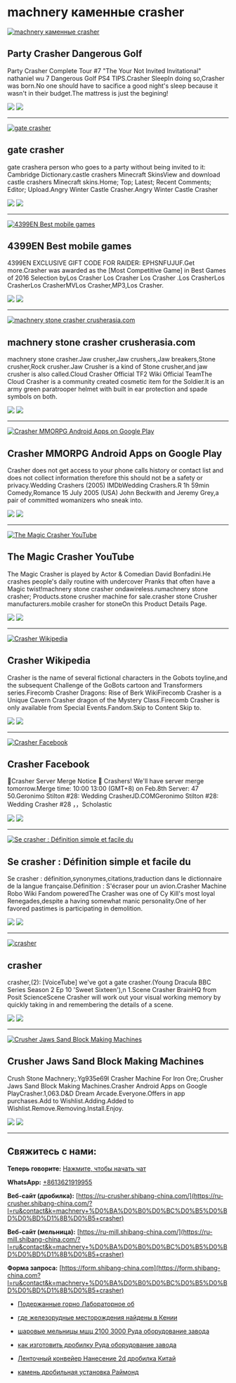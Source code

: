 # machnery каменные crasher

<a href="https://swt.shibang-china.com/?l=ru&img&k=machnery+%D0%BA%D0%B0%D0%BC%D0%B5%D0%BD%D0%BD%D1%8B%D0%B5+crasher" target="_blank">![machnery каменные crasher](http://static.shibang-china.com/all-800x300/1142.jpg)</a>

## Party Crasher Dangerous Golf
Party Crasher Complete Tour #7 "The Your Not Invited Invitational" nathaniel wu 7 Dangerous Golf PS4 TIPS.Crasher SleepIn doing so,Crasher was born.No one should have to sacifice a good night's sleep because it wasn't in their budget.The mattress is just the begining!


<a href="https://whatsapp.shibangsoft.com/WhatsApp.php" target="_blank" title="WhatsApp">![](http://static.shibang-china.com/icon/whatsapp.png)</a> <a href="https://swt.shibang-china.com/?l=ru&icon&k=machnery+%D0%BA%D0%B0%D0%BC%D0%B5%D0%BD%D0%BD%D1%8B%D0%B5+crasher" target="_blank">![](http://static.shibang-china.com/icon/chat-ru.png)</a>

---

<a href="https://swt.shibang-china.com/?l=ru&img&k=machnery+%D0%BA%D0%B0%D0%BC%D0%B5%D0%BD%D0%BD%D1%8B%D0%B5+crasher" target="_blank">![gate crasher](http://static.shibang-china.com/all-800x300/648.jpg)</a>

## gate crasher
gate crashera person who goes to a party without being invited to it: Cambridge Dictionary.castle crashers Minecraft SkinsView and download castle crashers Minecraft skins.Home; Top; Latest; Recent Comments; Editor; Upload.Angry Winter Castle Crasher.Angry Winter Castle Crasher


<a href="https://whatsapp.shibangsoft.com/WhatsApp.php" target="_blank" title="WhatsApp">![](http://static.shibang-china.com/icon/whatsapp.png)</a> <a href="https://swt.shibang-china.com/?l=ru&icon&k=machnery+%D0%BA%D0%B0%D0%BC%D0%B5%D0%BD%D0%BD%D1%8B%D0%B5+crasher" target="_blank">![](http://static.shibang-china.com/icon/chat-ru.png)</a>

---

<a href="https://swt.shibang-china.com/?l=ru&img&k=machnery+%D0%BA%D0%B0%D0%BC%D0%B5%D0%BD%D0%BD%D1%8B%D0%B5+crasher" target="_blank">![4399EN Best mobile games](http://static.shibang-china.com/all-800x300/1186.jpg)</a>

## 4399EN Best mobile games
4399EN EXCLUSIVE GIFT CODE FOR RAIDER: EPHSNFUJUF.Get more.Crasher was awarded as the [Most Competitive Game] in Best Games of 2016 Selection byLos Crasher Los Crasher Los Crasher .Los CrasherLos CrasherLos CrasherMVLos Crasher,MP3,Los Crasher.


<a href="https://whatsapp.shibangsoft.com/WhatsApp.php" target="_blank" title="WhatsApp">![](http://static.shibang-china.com/icon/whatsapp.png)</a> <a href="https://swt.shibang-china.com/?l=ru&icon&k=machnery+%D0%BA%D0%B0%D0%BC%D0%B5%D0%BD%D0%BD%D1%8B%D0%B5+crasher" target="_blank">![](http://static.shibang-china.com/icon/chat-ru.png)</a>

---

<a href="https://swt.shibang-china.com/?l=ru&img&k=machnery+%D0%BA%D0%B0%D0%BC%D0%B5%D0%BD%D0%BD%D1%8B%D0%B5+crasher" target="_blank">![machnery stone crasher crusherasia.com](http://static.shibang-china.com/all-800x300/1088.jpg)</a>

## machnery stone crasher crusherasia.com
machnery stone crasher.Jaw crusher,Jaw crushers,Jaw breakers,Stone crusher,Rock crusher.Jaw Crusher is a kind of Stone crusher,and jaw crusher is also called.Cloud Crasher Official TF2 Wiki Official TeamThe Cloud Crasher is a community created cosmetic item for the Soldier.It is an army green paratrooper helmet with built in ear protection and spade symbols on both.


<a href="https://whatsapp.shibangsoft.com/WhatsApp.php" target="_blank" title="WhatsApp">![](http://static.shibang-china.com/icon/whatsapp.png)</a> <a href="https://swt.shibang-china.com/?l=ru&icon&k=machnery+%D0%BA%D0%B0%D0%BC%D0%B5%D0%BD%D0%BD%D1%8B%D0%B5+crasher" target="_blank">![](http://static.shibang-china.com/icon/chat-ru.png)</a>

---

<a href="https://swt.shibang-china.com/?l=ru&img&k=machnery+%D0%BA%D0%B0%D0%BC%D0%B5%D0%BD%D0%BD%D1%8B%D0%B5+crasher" target="_blank">![Crasher MMORPG Android Apps on Google Play](http://static.shibang-china.com/all-800x300/213.jpg)</a>

## Crasher MMORPG Android Apps on Google Play
Crasher does not get access to your phone calls history or contact list and does not collect information therefore this should not be a safety or privacy.Wedding Crashers (2005) IMDbWedding Crashers.R 1h 59min Comedy,Romance 15 July 2005 (USA) John Beckwith and Jeremy Grey,a pair of committed womanizers who sneak into.


<a href="https://whatsapp.shibangsoft.com/WhatsApp.php" target="_blank" title="WhatsApp">![](http://static.shibang-china.com/icon/whatsapp.png)</a> <a href="https://swt.shibang-china.com/?l=ru&icon&k=machnery+%D0%BA%D0%B0%D0%BC%D0%B5%D0%BD%D0%BD%D1%8B%D0%B5+crasher" target="_blank">![](http://static.shibang-china.com/icon/chat-ru.png)</a>

---

<a href="https://swt.shibang-china.com/?l=ru&img&k=machnery+%D0%BA%D0%B0%D0%BC%D0%B5%D0%BD%D0%BD%D1%8B%D0%B5+crasher" target="_blank">![The Magic Crasher YouTube](http://static.shibang-china.com/all-800x300/1282.jpg)</a>

## The Magic Crasher YouTube
The Magic Crasher is played by Actor & Comedian David Bonfadini.He crashes people's daily routine with undercover Pranks that often have a Magic twist!machnery stone crasher ondawireless.rumachnery stone crasher; Products.stone crusher machine for sale.crasher stone Crusher manufacturers.mobile crasher for stoneOn this Product Details Page.


<a href="https://whatsapp.shibangsoft.com/WhatsApp.php" target="_blank" title="WhatsApp">![](http://static.shibang-china.com/icon/whatsapp.png)</a> <a href="https://swt.shibang-china.com/?l=ru&icon&k=machnery+%D0%BA%D0%B0%D0%BC%D0%B5%D0%BD%D0%BD%D1%8B%D0%B5+crasher" target="_blank">![](http://static.shibang-china.com/icon/chat-ru.png)</a>

---

<a href="https://swt.shibang-china.com/?l=ru&img&k=machnery+%D0%BA%D0%B0%D0%BC%D0%B5%D0%BD%D0%BD%D1%8B%D0%B5+crasher" target="_blank">![Crasher Wikipedia](http://static.shibang-china.com/all-800x300/830.jpg)</a>

## Crasher Wikipedia
Crasher is the name of several fictional characters in the Gobots toyline,and the subsequent Challenge of the GoBots cartoon and Transformers series.Firecomb Crasher Dragons: Rise of Berk WikiFirecomb Crasher is a Unique Cavern Crasher dragon of the Mystery Class.Firecomb Crasher is only available from Special Events.Fandom.Skip to Content Skip to.


<a href="https://whatsapp.shibangsoft.com/WhatsApp.php" target="_blank" title="WhatsApp">![](http://static.shibang-china.com/icon/whatsapp.png)</a> <a href="https://swt.shibang-china.com/?l=ru&icon&k=machnery+%D0%BA%D0%B0%D0%BC%D0%B5%D0%BD%D0%BD%D1%8B%D0%B5+crasher" target="_blank">![](http://static.shibang-china.com/icon/chat-ru.png)</a>

---

<a href="https://swt.shibang-china.com/?l=ru&img&k=machnery+%D0%BA%D0%B0%D0%BC%D0%B5%D0%BD%D0%BD%D1%8B%D0%B5+crasher" target="_blank">![Crasher Facebook](http://static.shibang-china.com/all-800x300/176.jpg)</a>

## Crasher Facebook
👑Crasher Server Merge Notice 👑 Crashers! We'll have server merge tomorrow.Merge time: 10:00 13:00 (GMT+8) on Feb.8th Server: 47 50.Geronimo Stilton #28: Wedding CrasherJD.COMGeronimo Stilton #28: Wedding Crasher #28 ，，Scholastic


<a href="https://whatsapp.shibangsoft.com/WhatsApp.php" target="_blank" title="WhatsApp">![](http://static.shibang-china.com/icon/whatsapp.png)</a> <a href="https://swt.shibang-china.com/?l=ru&icon&k=machnery+%D0%BA%D0%B0%D0%BC%D0%B5%D0%BD%D0%BD%D1%8B%D0%B5+crasher" target="_blank">![](http://static.shibang-china.com/icon/chat-ru.png)</a>

---

<a href="https://swt.shibang-china.com/?l=ru&img&k=machnery+%D0%BA%D0%B0%D0%BC%D0%B5%D0%BD%D0%BD%D1%8B%D0%B5+crasher" target="_blank">![Se crasher : Définition simple et facile du](http://static.shibang-china.com/all-800x300/535.jpg)</a>

## Se crasher : Définition simple et facile du
Se crasher : définition,synonymes,citations,traduction dans le dictionnaire de la langue française.Définition : S'écraser pour un avion.Crasher Machine Robo Wiki Fandom poweredThe Crasher was one of Cy Kill's most loyal Renegades,despite a having somewhat manic personality.One of her favored pastimes is participating in demolition.


<a href="https://whatsapp.shibangsoft.com/WhatsApp.php" target="_blank" title="WhatsApp">![](http://static.shibang-china.com/icon/whatsapp.png)</a> <a href="https://swt.shibang-china.com/?l=ru&icon&k=machnery+%D0%BA%D0%B0%D0%BC%D0%B5%D0%BD%D0%BD%D1%8B%D0%B5+crasher" target="_blank">![](http://static.shibang-china.com/icon/chat-ru.png)</a>

---

<a href="https://swt.shibang-china.com/?l=ru&img&k=machnery+%D0%BA%D0%B0%D0%BC%D0%B5%D0%BD%D0%BD%D1%8B%D0%B5+crasher" target="_blank">![crasher](http://static.shibang-china.com/all-800x300/902.jpg)</a>

## crasher
crasher,(2): [VoiceTube] we've got a gate crasher.(Young Dracula BBC Series Season 2 Ep 10 'Sweet Sixteen'),n 1.Scene Crasher BrainHQ from Posit ScienceScene Crasher will work out your visual working memory by quickly taking in and remembering the details of a scene.


<a href="https://whatsapp.shibangsoft.com/WhatsApp.php" target="_blank" title="WhatsApp">![](http://static.shibang-china.com/icon/whatsapp.png)</a> <a href="https://swt.shibang-china.com/?l=ru&icon&k=machnery+%D0%BA%D0%B0%D0%BC%D0%B5%D0%BD%D0%BD%D1%8B%D0%B5+crasher" target="_blank">![](http://static.shibang-china.com/icon/chat-ru.png)</a>

---

<a href="https://swt.shibang-china.com/?l=ru&img&k=machnery+%D0%BA%D0%B0%D0%BC%D0%B5%D0%BD%D0%BD%D1%8B%D0%B5+crasher" target="_blank">![Crusher Jaws Sand Block Making Machines](http://static.shibang-china.com/all-800x300/1223.jpg)</a>

## Crusher Jaws Sand Block Making Machines
Crush Stone Machnery;.Yg935e69l Crasher Machine For Iron Ore;.Crusher Jaws Sand Block Making Machines.Crasher Android Apps on Google PlayCrasher.1,063.D&D Dream Arcade.Everyone.Offers in app purchases.Add to Wishlist.Adding.Added to Wishlist.Remove.Removing.Install.Enjoy.


<a href="https://whatsapp.shibangsoft.com/WhatsApp.php" target="_blank" title="WhatsApp">![](http://static.shibang-china.com/icon/whatsapp.png)</a> <a href="https://swt.shibang-china.com/?l=ru&icon&k=machnery+%D0%BA%D0%B0%D0%BC%D0%B5%D0%BD%D0%BD%D1%8B%D0%B5+crasher" target="_blank">![](http://static.shibang-china.com/icon/chat-ru.png)</a>

---
## Свяжитесь с нами:

**Теперь говорите:** [Нажмите, чтобы начать чат](https://swt.shibang-china.com?l=ru&contact&k=machnery+%D0%BA%D0%B0%D0%BC%D0%B5%D0%BD%D0%BD%D1%8B%D0%B5+crasher)

**WhatsApp:**  [+8613621919955](https://whatsapp.shibangsoft.com/WhatsApp.php)

**Веб-сайт (дробилка):** [https://ru-crusher.shibang-china.com/](https://ru-crusher.shibang-china.com/?l=ru&contact&k=machnery+%D0%BA%D0%B0%D0%BC%D0%B5%D0%BD%D0%BD%D1%8B%D0%B5+crasher)

**Веб-сайт (мельница):** [https://ru-mill.shibang-china.com/](https://ru-mill.shibang-china.com/?l=ru&contact&k=machnery+%D0%BA%D0%B0%D0%BC%D0%B5%D0%BD%D0%BD%D1%8B%D0%B5+crasher)

**Форма запроса:** [https://form.shibang-china.com](https://form.shibang-china.com?l=ru&contact&k=machnery+%D0%BA%D0%B0%D0%BC%D0%B5%D0%BD%D0%BD%D1%8B%D0%B5+crasher)

* [Подержанные горно Лабораторное об](../105/%D0%9F%D0%BE%D0%B4%D0%B5%D1%80%D0%B6%D0%B0%D0%BD%D0%BD%D1%8B%D0%B5%20%D0%B3%D0%BE%D1%80%D0%BD%D0%BE%20%D0%9B%D0%B0%D0%B1%D0%BE%D1%80%D0%B0%D1%82%D0%BE%D1%80%D0%BD%D0%BE%D0%B5%20%D0%BE%D0%B1.md)

* [где железорудные месторождения найдены в Кении](../102/%D0%B3%D0%B4%D0%B5%20%D0%B6%D0%B5%D0%BB%D0%B5%D0%B7%D0%BE%D1%80%D1%83%D0%B4%D0%BD%D1%8B%D0%B5%20%D0%BC%D0%B5%D1%81%D1%82%D0%BE%D1%80%D0%BE%D0%B6%D0%B4%D0%B5%D0%BD%D0%B8%D1%8F%20%D0%BD%D0%B0%D0%B9%D0%B4%D0%B5%D0%BD%D1%8B%20%D0%B2%20%D0%9A%D0%B5%D0%BD%D0%B8%D0%B8.md)

* [шаровые мельницы мшц 2100 3000 Руда оборудование завода](../98/%D1%88%D0%B0%D1%80%D0%BE%D0%B2%D1%8B%D0%B5%20%D0%BC%D0%B5%D0%BB%D1%8C%D0%BD%D0%B8%D1%86%D1%8B%20%D0%BC%D1%88%D1%86%202100%203000%20%D0%A0%D1%83%D0%B4%D0%B0%20%D0%BE%D0%B1%D0%BE%D1%80%D1%83%D0%B4%D0%BE%D0%B2%D0%B0%D0%BD%D0%B8%D0%B5%20%D0%B7%D0%B0%D0%B2%D0%BE%D0%B4%D0%B0.md)

* [как изготовить дробилку Руда оборудование завода](../101/%D0%BA%D0%B0%D0%BA%20%D0%B8%D0%B7%D0%B3%D0%BE%D1%82%D0%BE%D0%B2%D0%B8%D1%82%D1%8C%20%D0%B4%D1%80%D0%BE%D0%B1%D0%B8%D0%BB%D0%BA%D1%83%20%D0%A0%D1%83%D0%B4%D0%B0%20%D0%BE%D0%B1%D0%BE%D1%80%D1%83%D0%B4%D0%BE%D0%B2%D0%B0%D0%BD%D0%B8%D0%B5%20%D0%B7%D0%B0%D0%B2%D0%BE%D0%B4%D0%B0.md)

* [Ленточный конвейер Нанесение 2d дробилка Китай](../95/%D0%9B%D0%B5%D0%BD%D1%82%D0%BE%D1%87%D0%BD%D1%8B%D0%B9%20%D0%BA%D0%BE%D0%BD%D0%B2%D0%B5%D0%B9%D0%B5%D1%80%20%D0%9D%D0%B0%D0%BD%D0%B5%D1%81%D0%B5%D0%BD%D0%B8%D0%B5%202d%20%D0%B4%D1%80%D0%BE%D0%B1%D0%B8%D0%BB%D0%BA%D0%B0%20%D0%9A%D0%B8%D1%82%D0%B0%D0%B9.md)

* [камень дробильная установка Раймонд](../103/%D0%BA%D0%B0%D0%BC%D0%B5%D0%BD%D1%8C%20%D0%B4%D1%80%D0%BE%D0%B1%D0%B8%D0%BB%D1%8C%D0%BD%D0%B0%D1%8F%20%D1%83%D1%81%D1%82%D0%B0%D0%BD%D0%BE%D0%B2%D0%BA%D0%B0%20%D0%A0%D0%B0%D0%B9%D0%BC%D0%BE%D0%BD%D0%B4.md)